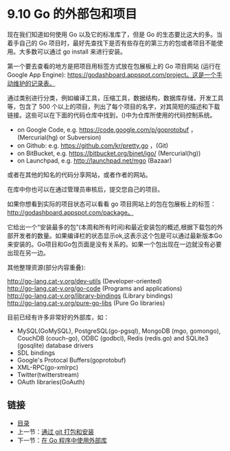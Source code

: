 # 9.10 Go 的外部包和项目

现在我们知道如何使用 Go 以及它的标准库了，但是 Go 的生态要比这大的多。当着手自己的 Go 项目时，最好先查找下是否有些存在的第三方的包或者项目不能使用。大多数可以通过 go install 来进行安装。

第一个要去查看的地方是把项目用标签方式放在包展板上的 Go 项目网站
(运行在Google App Engine): https://godashboard.appspot.com/project。这是一个手动维护的记录表。

通过类别进行分类，例如编译工具，压缩工具，数据结构，数据库存储，开发工具等，包含了 500 个以上的项目，列出了每个项目的名字，对其简短的描述和下载链接。这些可以在下面的代码仓库中找到，()中为仓库所使用的代码控制系统。

- on Google Code, e.g. https://code.google.com/p/goprotobuf ，(Mercurial(hg) or Subversion)- on Github: e.g. https://github.com/kr/pretty.go ，(Git)- on BitBucket, e.g. https://bitbucket.org/binet/igo/ (Mercurial(hg))- on Launchpad, e.g. http://launchpad.net/mgo (Bazaar)
或者在其他的知名的代码分享网站，或者作者的网站。
在库中你也可以在通过管理员审核后，提交您自己的项目。
如果你想看到实际的项目状态可以看看 go 项目网站上的包在包展板上的标签：http://godashboard.appspot.com/package。
它给出一个“安装最多的包”(本周和所有时间)和最近安装包的概述,根据下载包的外部开发者的数量。如果编译栏的状态显示ok,这表示这个包是可以通过最新版本Go来安装的。Go项目和Go包页面是没有关系的。如果一个包出现在一边就没有必要出现在另一边。
其他整理资源(部分内容重叠):

http://go-lang.cat-v.org/dev-utils (Developer-oriented)  
http://go-lang.cat-v.org/go-code (Programs and applications)  
http://go-lang.cat-v.org/library-bindings (Library bindings)  
http://go-lang.cat-v.org/pure-go-libs (Pure Go libraries)目前已经有许多非常好的外部库，如：
*	 MySQL(GoMySQL), PostgreSQL(go-pgsql), MongoDB (mgo, gomongo), CouchDB (couch-go), ODBC (godbcl), Redis (redis.go) and SQLite3 (gosqlite) database drivers
*	SDL bindings
*	Google's Protocal Buffers(goprotobuf)
*	XML-RPC(go-xmlrpc)
*	Twitter(twitterstream)
*	OAuth libraries(GoAuth)
	  ## 链接- [目录](directory.md)- 上一节：[通过 git 打包和安装](09.9.md)- 下一节：[在 Go 程序中使用外部库](09.11.md)	                               
